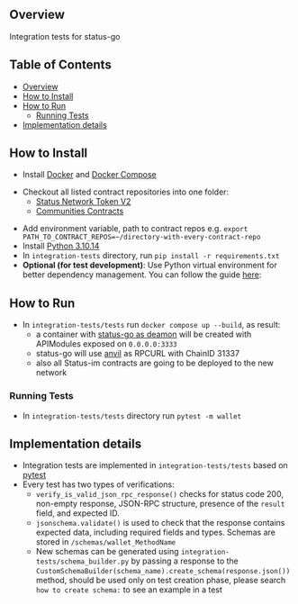## Overview

Integration tests for status-go

## Table of Contents

- [Overview](#overview)
- [How to Install](#how-to-install)
- [How to Run](#how-to-run)
  - [Running Tests](#running-tests)
- [Implementation details](#implementation-details)

## How to Install

* Install [Docker](https://docs.docker.com/engine/install/) and [Docker Compose](https://docs.docker.com/compose/install/)
- Checkout all listed contract repositories into one folder: 
    - [Status Network Token V2](https://github.com/status-im/status-network-token-v2)
    - [Communities Contracts](https://github.com/status-im/communities-contracts?tab=readme-ov-file#installation-and-development)
* Add environment variable, path to contract repos e.g. `export PATH_TO_CONTRACT_REPOS=~/directory-with-every-contract-repo`
* Install [Python 3.10.14](https://www.python.org/downloads/)
* In `integration-tests` directory, run `pip install -r requirements.txt`
* **Optional (for test development)**: Use Python virtual environment for better dependency management. You can follow the guide [here](https://akrabat.com/creating-virtual-environments-with-pyenv/):

## How to Run

- In `integration-tests/tests` run `docker compose up --build`, as result:
    * a container with [status-go as deamon](https://github.com/status-im/status-go/issues/5175) will be created with APIModules exposed on `0.0.0.0:3333`
    * status-go will use [anvil](https://book.getfoundry.sh/reference/anvil/) as RPCURL with ChainID 31337 
    * also all Status-im contracts are going to be deployed to the new network

### Running Tests
* In `integration-tests/tests` directory run `pytest -m wallet` 

## Implementation details

- Integration tests are implemented in `integration-tests/tests` based on [pytest](https://docs.pytest.org/en/8.2.x/)
- Every test has two types of verifications:
    - `verify_is_valid_json_rpc_response()` checks for status code 200, non-empty response, JSON-RPC structure, presence of the `result` field, and expected ID.
    - `jsonschema.validate()` is used to check that the response contains expected data, including required fields and types. Schemas are stored in `/schemas/wallet_MethodName`
    - New schemas can be generated using `integration-tests/schema_builder.py` by passing a response to the `CustomSchemaBuilder(schema_name).create_schema(response.json())` method, should be used only on test creation phase, please search `how to create schema:` to see an example in a test